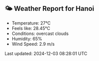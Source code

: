 <!-- WEATHER-START -->
## 🌤 Weather Report for Hanoi

- Temperature: 27°C
- Feels like: 28.45°C
- Conditions: overcast clouds
- Humidity: 65%
- Wind Speed: 2.9 m/s

Last updated: 2024-12-03 08:28:01 UTC
<!-- WEATHER-END -->
